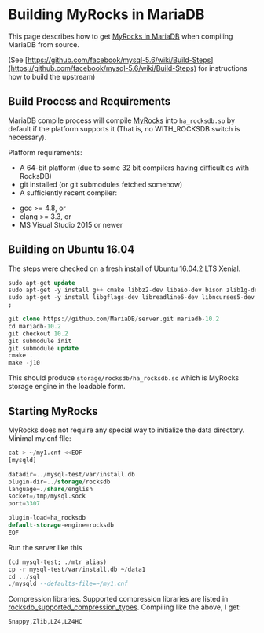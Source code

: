 # Building MyRocks in MariaDB

This page describes how to get [MyRocks in MariaDB](/columns-storage-engines-and-plugins/storage-engines/myrocks/) when compiling MariaDB from source.

(See [https://github.com/facebook/mysql-5.6/wiki/Build-Steps](https://github.com/facebook/mysql-5.6/wiki/Build-Steps) for instructions how to build the upstream)

## Build Process and Requirements

MariaDB compile process will compile [MyRocks](/columns-storage-engines-and-plugins/storage-engines/myrocks/) into <code class="fixed" style="white-space:pre-wrap">ha_rocksdb.so</code> by default if the platform supports it (That is, no WITH_ROCKSDB switch is necessary).

Platform requirements:

- A 64-bit platform (due to some 32 bit compilers having difficulties with RocksDB)
- git installed (or git submodules fetched somehow)
- A sufficiently recent compiler:
<ul start="1"><li>gcc &gt;= 4.8, or
</li><li>clang &gt;= 3.3, or
</li><li>MS Visual Studio 2015 or newer
</li></ul>

## Building on Ubuntu 16.04

The steps were checked on a fresh install of  Ubuntu 16.04.2 LTS Xenial.

```sql
sudo apt-get update
sudo apt-get -y install g++ cmake libbz2-dev libaio-dev bison zlib1g-dev libsnappy-dev 
sudo apt-get -y install libgflags-dev libreadline6-dev libncurses5-dev libssl-dev liblz4-dev gdb git
;
```

```sql
git clone https://github.com/MariaDB/server.git mariadb-10.2
cd mariadb-10.2
git checkout 10.2
git submodule init
git submodule update
cmake .
make -j10
```

This should produce <code class="fixed" style="white-space:pre-wrap">storage/rocksdb/ha_rocksdb.so</code> which is MyRocks storage engine in the loadable form.

## Starting MyRocks

MyRocks does not require any special way to initialize the data directory.
Minimal my.cnf flle:

```sql
cat > ~/my1.cnf <<EOF
[mysqld]

datadir=../mysql-test/var/install.db
plugin-dir=../storage/rocksdb
language=./share/english
socket=/tmp/mysql.sock
port=3307

plugin-load=ha_rocksdb
default-storage-engine=rocksdb
EOF
```

Run the server like this

```sql
(cd mysql-test; ./mtr alias)
cp -r mysql-test/var/install.db ~/data1
cd ../sql
./mysqld --defaults-file=~/my1.cnf
```

Compression libraries.
Supported compression libraries are listed in [rocksdb_supported_compression_types](/kb/en/myrocks-system-variables/#rocksdb_supported_compression_types). Compiling like the above, I get:

```sql
Snappy,Zlib,LZ4,LZ4HC
```